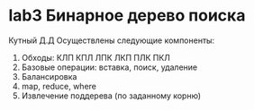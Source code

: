 # lab3 Бинарное дерево поиска
Кутный Д.Д
Осуществлены следующие компоненты:
1. Обходы:
КЛП КПЛ ЛПК ЛКП ПЛК ПКЛ
2. Базовые операции: вставка, поиск, удаление
3. Балансировка 
4. map, reduce, where
5. Извлечение поддерева (по заданному корню)
